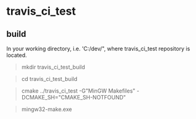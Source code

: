 # travis_ci_test

build
-----

In your working directory, i.e. 'C:/dev/", where travis_ci_test repository is located.

> mkdir travis_ci_test_build

> cd travis_ci_test_build

> cmake ../travis_ci_test -G"MinGW Makefiles" -DCMAKE_SH="CMAKE_SH-NOTFOUND"

> mingw32-make.exe

